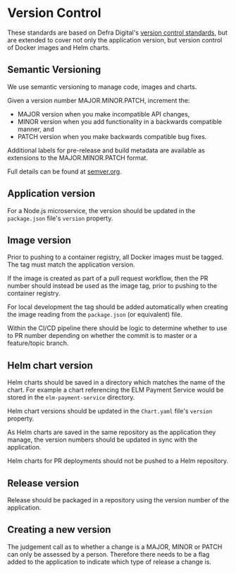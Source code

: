 # Version Control
These standards are based on Defra Digital's [version control standards](https://github.com/DEFRA/software-development-standards/blob/master/standards/version_control_standards.md), but are extended to cover not only the application version, but version control of Docker images and Helm charts.

## Semantic Versioning
We use semantic versioning to manage code, images and charts.

Given a version number MAJOR.MINOR.PATCH, increment the:
- MAJOR version when you make incompatible API changes,
- MINOR version when you add functionality in a backwards compatible manner, and
- PATCH version when you make backwards compatible bug fixes.

Additional labels for pre-release and build metadata are available as extensions to the MAJOR.MINOR.PATCH format.

Full details can be found at [semver.org](https://semver.org).

## Application version
For a Node.js microservice, the version should be updated in the `package.json` file's `version` property.

## Image version
Prior to pushing to a container registry, all Docker images must be tagged. The tag must match the application version.

If the image is created as part of a pull request workflow, then the PR number should instead be used as the image tag, prior to pushing to the container registry.

For local development the tag should be added automatically when creating the image reading from the `package.json` (or equivalent) file.

Within the CI/CD pipeline there should be logic to determine whether to use to PR number depending on whether the commit is to master or a feature/topic branch.

## Helm chart version
Helm charts should be saved in a directory which matches the name of the chart. For example a chart referencing the ELM Payment Service would be stored in the `elm-payment-service` directory.

Helm chart versions should be updated in the `Chart.yaml` file's `version` property.

As Helm charts are saved in the same repository as the application they manage, the version numbers should be updated in sync with the application.

Helm charts for PR deployments should not be pushed to a Helm repository.

## Release version
Release should be packaged in a repository using the version number of the application.

## Creating a new version
The judgement call as to whether a change is a MAJOR, MINOR or PATCH can only be assessed by a person.  Therefore there needs to be a flag added to the application to indicate which type of release a change is.
